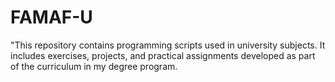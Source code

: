 # FAMAF-U
"This repository contains programming scripts used in university subjects. It includes exercises, projects, and practical assignments developed as part of the curriculum in my degree program. 
